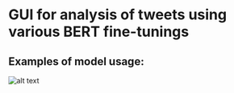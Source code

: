 # GUI for analysis of tweets using various BERT fine-tunings

## Examples of model usage:
![alt text](https://github.com/plehman2000/TwitterProject/blob/main/gh_resources/testNB.png?raw=true)
